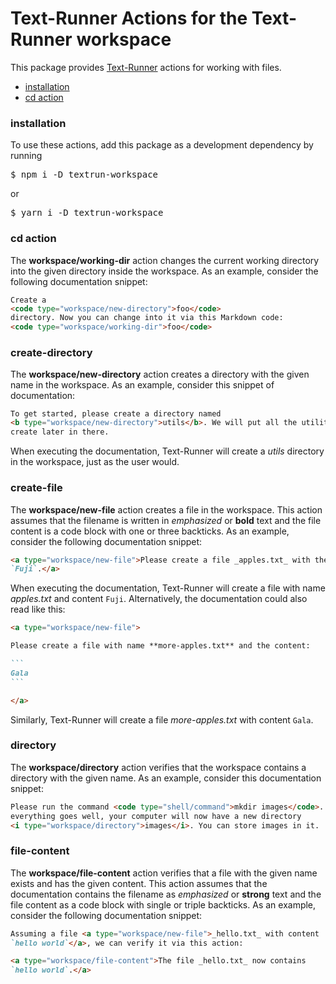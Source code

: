 # Text-Runner Actions for the Text-Runner workspace

This package provides [Text-Runner](https://github.com/kevgo/text-runner)
actions for working with files.

- [installation](#installation)
- [cd action](#cd-action)

### installation

To use these actions, add this package as a development dependency by running

<pre type="npm/install">
$ npm i -D textrun-workspace
</pre>

or

<pre type="npm/install">
$ yarn i -D textrun-workspace
</pre>

### cd action

The <b type="action/name-full">workspace/working-dir</b> action changes the
current working directory into the given directory inside the workspace. As an
example, consider the following documentation snippet:

<a type="extension/run-region">

```html
Create a
<code type="workspace/new-directory">foo</code>
directory. Now you can change into it via this Markdown code:
<code type="workspace/working-dir">foo</code>
```

</a>

### create-directory

The <b type="action/name-full">workspace/new-directory</b> action creates a
directory with the given name in the workspace. As an example, consider this
snippet of documentation:

<a type="extension/run-region">

```html
To get started, please create a directory named
<b type="workspace/new-directory">utils</b>. We will put all the utilities we
create later in there.
```

</a>

<!-- TODO: verify the folder exists -->

When executing the documentation, Text-Runner will create a
<i type="workspace/directory">utils</i> directory in the workspace, just as the
user would.

### create-file

The <b type="action/name-full">workspace/new-file</b> action creates a file in
the workspace. This action assumes that the filename is written in _emphasized_
or **bold** text and the file content is a code block with one or three
backticks. As an example, consider the following documentation snippet:

<a type="extension/run-region">

```markdown
<a type="workspace/new-file">Please create a file _apples.txt_ with the content
`Fuji`.</a>
```

</a>

When executing the documentation, Text-Runner will create a file with name
<a type="workspace/file-content">_apples.txt_ and content `Fuji`</a>.
Alternatively, the documentation could also read like this:

<a type="extension/run-region">

````markdown
<a type="workspace/new-file">

Please create a file with name **more-apples.txt** and the content:

```
Gala
```

</a>
````

</a>

Similarly, Text-Runner will create a file
<a type="workspace/file-content">_more-apples.txt_ with content `Gala`</a>.

### directory

The <b type="action/name-full">workspace/directory</b> action verifies that the
workspace contains a directory with the given name. As an example, consider this
documentation snippet:

<a type="extension/run-region">

```html
Please run the command <code type="shell/command">mkdir images</code>. If
everything goes well, your computer will now have a new directory
<i type="workspace/directory">images</i>. You can store images in it.
```

</a>

### file-content

The <b type="action/name-full">workspace/file-content</b> action verifies that a
file with the given name exists and has the given content. This action assumes
that the documentation contains the filename as _emphasized_ or **strong** text
and the file content as a code block with single or triple backticks. As an
example, consider the following documentation snippet:

<a type="extension/run-region">

```markdown
Assuming a file <a type="workspace/new-file">_hello.txt_ with content
`hello world`</a>, we can verify it via this action:

<a type="workspace/file-content">The file _hello.txt_ now contains
`hello world`.</a>
```
